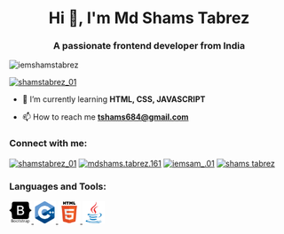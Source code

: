 <h1 align="center">Hi 👋, I'm Md Shams Tabrez</h1>
<h3 align="center">A passionate frontend developer from India</h3>

<p align="left"> <img src="https://komarev.com/ghpvc/?username=iemshamstabrez&label=Profile%20views&color=0e75b6&style=flat" alt="iemshamstabrez" /> </p>

<p align="left"> <a href="https://twitter.com/shamstabrez_01" target="blank"><img src="https://img.shields.io/twitter/follow/shamstabrez_01?logo=twitter&style=for-the-badge" alt="shamstabrez_01" /></a> </p>

- 🌱 I’m currently learning **HTML, CSS, JAVASCRIPT**

- 📫 How to reach me **tshams684@gmail.com**

<h3 align="left">Connect with me:</h3>
<p align="left">
<a href="https://twitter.com/shamstabrez_01" target="blank"><img align="center" src="https://raw.githubusercontent.com/rahuldkjain/github-profile-readme-generator/master/src/images/icons/Social/twitter.svg" alt="shamstabrez_01" height="30" width="40" /></a>
<a href="https://fb.com/mdshams.tabrez.161" target="blank"><img align="center" src="https://raw.githubusercontent.com/rahuldkjain/github-profile-readme-generator/master/src/images/icons/Social/facebook.svg" alt="mdshams.tabrez.161" height="30" width="40" /></a>
<a href="https://instagram.com/iemsam_.01" target="blank"><img align="center" src="https://raw.githubusercontent.com/rahuldkjain/github-profile-readme-generator/master/src/images/icons/Social/instagram.svg" alt="iemsam_.01" height="30" width="40" /></a>
<a href="https://www.youtube.com/c/shams tabrez" target="blank"><img align="center" src="https://raw.githubusercontent.com/rahuldkjain/github-profile-readme-generator/master/src/images/icons/Social/youtube.svg" alt="shams tabrez" height="30" width="40" /></a>
</p>

<h3 align="left">Languages and Tools:</h3>
<p align="left"> <a href="https://getbootstrap.com" target="_blank" rel="noreferrer"> <img src="https://raw.githubusercontent.com/devicons/devicon/master/icons/bootstrap/bootstrap-plain-wordmark.svg" alt="bootstrap" width="40" height="40"/> </a> <a href="https://www.w3schools.com/cpp/" target="_blank" rel="noreferrer"> <img src="https://raw.githubusercontent.com/devicons/devicon/master/icons/cplusplus/cplusplus-original.svg" alt="cplusplus" width="40" height="40"/> </a> <a href="https://www.w3.org/html/" target="_blank" rel="noreferrer"> <img src="https://raw.githubusercontent.com/devicons/devicon/master/icons/html5/html5-original-wordmark.svg" alt="html5" width="40" height="40"/> </a> <a href="https://www.java.com" target="_blank" rel="noreferrer"> <img src="https://raw.githubusercontent.com/devicons/devicon/master/icons/java/java-original.svg" alt="java" width="40" height="40"/> </a> </p>
